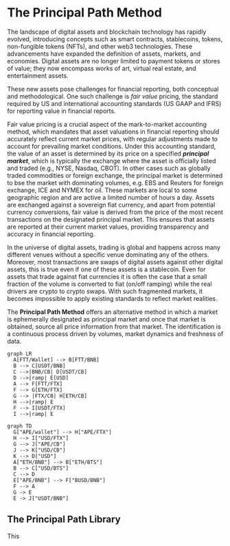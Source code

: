 # The Principal Path Method

The landscape of digital assets and blockchain technology has rapidly evolved, introducing concepts such as smart contracts, stablecoins, tokens, non-fungible tokens (NFTs), and other web3 technologies. These advancements have expanded the definition of assets, markets, and economies. Digital assets are no longer limited to payment tokens or stores of value; they now encompass works of art, virtual real estate, and entertainment assets.

These new assets pose challenges for financial reporting, both conceptual and methodological. One such challenge is _fair value_ pricing, the standard required by US and international accounting standards (US GAAP and IFRS) for reporting value in financial reports.

Fair value pricing is a crucial aspect of the mark-to-market accounting method, which mandates that asset valuations in financial reporting should accurately reflect current market prices, with regular adjustments made to account for prevailing market conditions. Under this accounting standard, the value of an asset is determined by its price on a specified **_principal market_**, which is typically the exchange where the asset is officially listed and traded (e.g., NYSE, Nasdaq, CBOT). In other cases such as globally traded commodities or foreign exchange, the principal market is determined to bse the market with dominating volumes, e.g. EBS and Reuters for foreign exchange, ICE and NYMEX for oil. These markets are local to some geographic region and are active a limited number of hours a day. Assets are exchanged against a sovereign fiat currency, and apart from potential currency conversions, fair value is derived from the price of the most recent transactions on the designated principal market. This ensures that assets are reported at their current market values, providing transparency and accuracy in financial reporting.

In the universe of digital assets, trading is global and happens across many different venues without a specific venue dominating any of the others. Moreover, most transactions are swaps of digital assets against other digital assets, this is true even if one of these assets is a stablecoin. Even for assets that trade against fiat currencies it is often the case that a small fraction of the volume is converted to fiat (on/off ramping) while the real drivers are crypto to crypto swaps. With such fragmented markets, it becomes impossible to apply existing standards to reflect market realities.

The __Principal Path Method__ offers an alternative method in which a market is ephemerally designated as principal market and once that market is obtained, source all price information from that market. The identification is a continuous process driven by volumes, market dynamics and freshness of data.

```mermaid
graph LR
  A[FTT/Wallet] --> B[FTT/BNB]
  B --> C[USDT/BNB]
  C -->|BNB/CB| D[USDT/CB]
  D -->|ramp| E[USD]
  A --> F[FTT/FTX]
  F --> G[ETH/FTX]
  G --> |FTX/CB| H[ETH/CB]
  H -->|ramp| E
  F --> I[USDT/FTX]
  I -->|ramp| E
```

<!-- APE_1667909760 -->
```mermaid
graph TD
  G["APE/wallet"] --> H["APE/FTX"]
  H --> I["USD/FTX"]
  G --> J["APE/CB"]
  J --> K["USD/CB"]
  K --> D["USD"]
  A["ETH/BNB"] --> B["ETH/BTS"]
  B --> C["USD/BTS"]
  C --> D
  E["APE/BNB"] --> F["BUSD/BNB"]
  F --> A
  G -> E
  E -> J["USDT/BNB"]
```

## The Principal Path Library
This
